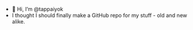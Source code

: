 - 👋 Hi, I’m @tappaiyok
- I thought I should finally make a GitHub repo for my stuff - old and new alike.
<!--- - 👀 I’m interested in ...
- 🌱 I’m currently learning ...
- 💞️ I’m looking to collaborate on ...
- 📫 How to reach me ... --->

<!---
tappaiyok/tappaiyok is a ✨ special ✨ repository because its `README.md` (this file) appears on your GitHub profile.
You can click the Preview link to take a look at your changes.
--->
